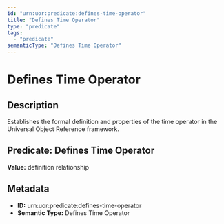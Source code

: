 ```yaml
---
id: "urn:uor:predicate:defines-time-operator"
title: "Defines Time Operator"
type: "predicate"
tags:
  - "predicate"
semanticType: "Defines Time Operator"
---
```


# Defines Time Operator

## Description

Establishes the formal definition and properties of the time operator in the Universal Object Reference framework.

## Predicate: Defines Time Operator

**Value:** definition relationship

## Metadata

- **ID:** urn:uor:predicate:defines-time-operator
- **Semantic Type:** Defines Time Operator
